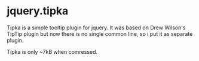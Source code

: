 jquery.tipka
============

Tipka is a simple tooltip plugin for jquery. It was based on Drew Wilson's TipTip plugin but now there is no single common line, so i put it as separate plugin. 

Tipka is only ~7kB when comressed.
